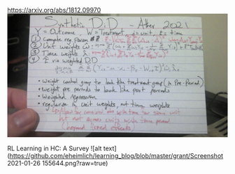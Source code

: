 https://arxiv.org/abs/1812.09970
![alt text](https://github.com/eheimlich/learning_blog/blob/master/grant/WIN_20210112_11_16_20_Pro.jpg?raw=true)

RL Learning in HC: A Survey
![alt text](https://github.com/eheimlich/learning_blog/blob/master/grant/Screenshot 2021-01-26 155644.png?raw=true)
